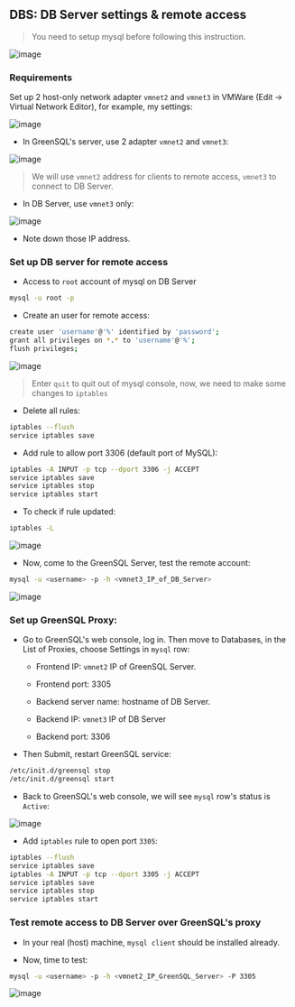 ## DBS: DB Server settings & remote access

> You need to setup mysql before following this instruction.

![image](https://user-images.githubusercontent.com/82533607/156400416-deb3e2fc-4ac3-4d70-87a3-8415d76dbd64.png)

### Requirements

Set up 2 host-only network adapter `vmnet2` and `vmnet3` in VMWare (Edit -> Virtual Network Editor), for example, my settings:

![image](https://user-images.githubusercontent.com/82533607/156380971-70a68209-563e-41fd-99a9-a02ad2224485.png)

* In GreenSQL's server, use 2 adapter `vmnet2` and `vmnet3`:

![image](https://user-images.githubusercontent.com/82533607/156381563-933c713f-8eb4-4f11-9b4b-5cf90d143ef9.png)

> We will use `vmnet2` address for clients to remote access, `vmnet3` to connect to DB Server.

* In DB Server, use `vmnet3` only:

![image](https://user-images.githubusercontent.com/82533607/156382047-9367090d-0035-4c41-bd40-ba1c9ceb366e.png)

* Note down those IP address.

### Set up DB server for remote access

- Access to `root` account of mysql on DB Server

```bash 
mysql -u root -p
```

- Create an user for remote access:

```bash 
create user 'username'@'%' identified by 'password';
grant all privileges on *.* to 'username'@'%';
flush privileges;
```

![image](https://user-images.githubusercontent.com/82533607/156383883-ec0d52da-5f90-40d6-ab6e-daaa44430558.png)

> Enter `quit` to quit out of mysql console, now, we need to make some changes to `iptables`

- Delete all rules:

```bash
iptables --flush
service iptables save
```

- Add rule to allow port 3306 (default port of MySQL):

```bash 
iptables -A INPUT -p tcp --dport 3306 -j ACCEPT
service iptables save
service iptables stop
service iptables start
```

- To check if rule updated:

```bash 
iptables -L
```

![image](https://user-images.githubusercontent.com/82533607/156385263-1f0f7c0f-7f62-41c2-84ae-51cfc18687b8.png)

- Now, come to the GreenSQL Server, test the remote account:

```bash 
mysql -u <username> -p -h <vmnet3_IP_of_DB_Server>
```

![image](https://user-images.githubusercontent.com/82533607/156385909-584b954f-eff4-456c-94d7-005ec850f613.png)

### Set up GreenSQL Proxy:

- Go to GreenSQL's web console, log in. Then move to Databases, in the List of Proxies, choose Settings in `mysql` row:

    - Frontend IP: `vmnet2` IP of GreenSQL Server.

    - Frontend port: 3305

    - Backend server name: hostname of DB Server.

    - Backend IP: `vmnet3` IP of DB Server

    - Backend port: 3306

- Then Submit, restart GreenSQL service:

```bash 
/etc/init.d/greensql stop
/etc/init.d/greensql start
```

- Back to GreenSQL's web console, we will see `mysql` row's status is `Active`:

![image](https://user-images.githubusercontent.com/82533607/156388351-d8dbf3ab-d8d1-48c1-93fb-7aadaf2b3285.png)

- Add `iptables` rule to open port `3305`:

```bash 
iptables --flush
service iptables save
iptables -A INPUT -p tcp --dport 3305 -j ACCEPT
service iptables save
service iptables stop
service iptables start
```

### Test remote access to DB Server over GreenSQL's proxy

- In your real (host) machine, `mysql client` should be installed already.

- Now, time to test:

```bash 
mysql -u <username> -p -h <vmnet2_IP_GreenSQL_Server> -P 3305
```

![image](https://user-images.githubusercontent.com/82533607/156391067-2ef7072a-6b46-4f89-9288-5423c33c10a3.png)
